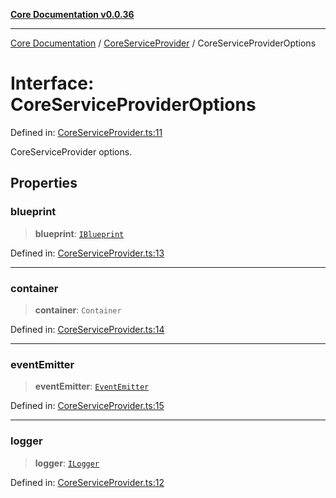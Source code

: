 [**Core Documentation v0.0.36**](../../README.md)

***

[Core Documentation](../../modules.md) / [CoreServiceProvider](../README.md) / CoreServiceProviderOptions

# Interface: CoreServiceProviderOptions

Defined in: [CoreServiceProvider.ts:11](https://github.com/stonemjs/core/blob/9f959fbf0878444ad50749e09c8b1ee612a83d71/src/CoreServiceProvider.ts#L11)

CoreServiceProvider options.

## Properties

### blueprint

> **blueprint**: [`IBlueprint`](../../declarations/type-aliases/IBlueprint.md)

Defined in: [CoreServiceProvider.ts:13](https://github.com/stonemjs/core/blob/9f959fbf0878444ad50749e09c8b1ee612a83d71/src/CoreServiceProvider.ts#L13)

***

### container

> **container**: `Container`

Defined in: [CoreServiceProvider.ts:14](https://github.com/stonemjs/core/blob/9f959fbf0878444ad50749e09c8b1ee612a83d71/src/CoreServiceProvider.ts#L14)

***

### eventEmitter

> **eventEmitter**: [`EventEmitter`](../../events/EventEmitter/classes/EventEmitter.md)

Defined in: [CoreServiceProvider.ts:15](https://github.com/stonemjs/core/blob/9f959fbf0878444ad50749e09c8b1ee612a83d71/src/CoreServiceProvider.ts#L15)

***

### logger

> **logger**: [`ILogger`](../../declarations/interfaces/ILogger.md)

Defined in: [CoreServiceProvider.ts:12](https://github.com/stonemjs/core/blob/9f959fbf0878444ad50749e09c8b1ee612a83d71/src/CoreServiceProvider.ts#L12)
